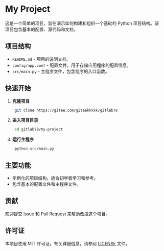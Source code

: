 # My Project

这是一个简单的项目，旨在演示如何构建和组织一个基础的 Python 项目结构。该项目包含基本的配置、源代码和文档。

## 项目结构

- `README.md` - 项目的说明文档。
- `config/app.conf` - 配置文件，用于存储应用程序的配置信息。
- `src/main.py` - 主程序文件，包含程序的入口函数。

## 快速开始

1. **克隆项目**
   ```bash
    git clone https://gitee.com/giteekkkkk/gitlab78
   ```

2. **进入项目目录**
   ```bash
    cd gitlab78/my-project
   ```

3. **运行主程序**
   ```bash
    python src/main.py
   ```

## 主要功能

- 示例化的项目结构，适合初学者学习和参考。
- 包含基本的配置文件和主程序文件。

## 贡献

欢迎提交 Issue 和 Pull Request 来帮助改进这个项目。

## 许可证

本项目使用 MIT 许可证。有关详细信息，请参阅 [LICENSE](LICENSE) 文件。